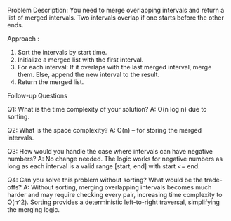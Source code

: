 Problem Description:
You need to merge overlapping intervals and return a list of merged intervals. Two intervals overlap if one starts before the other ends.

Approach :

1. Sort the intervals by start time.
2. Initialize a merged list with the first interval.
3. For each interval:
       If it overlaps with the last merged interval, merge them.
       Else, append the new interval to the result.
4. Return the merged list.


Follow-up Questions

Q1: What is the time complexity of your solution?
A: O(n log n) due to sorting.

Q2: What is the space complexity?
A: O(n) – for storing the merged intervals.

Q3: How would you handle the case where intervals can have negative numbers?
A: No change needed. The logic works for negative numbers as long as each interval is a valid range [start, end] with start <= end.

Q4: Can you solve this problem without sorting? What would be the trade-offs?
A: Without sorting, merging overlapping intervals becomes much harder and may require checking every pair, increasing time complexity to O(n^2). Sorting provides a deterministic left-to-right traversal, simplifying the merging logic.

